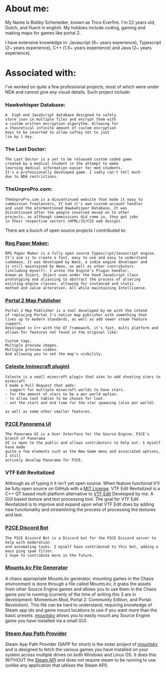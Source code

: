 # About me:
My Name Is Bobby Scheneider, known as Trico Everfire.
I'm 22 years old, Dutch, and fluent in english.
My hobbies include coding, gaming and making maps for games like
portal 2.

I have extensive knowledge in:
Javascript (6~ years experience), Typescript (2~ years experience),
C++ (1.5~ years experience) and Java (2~ years experience).

# Associated with:
I've worked on quite a few professional projects, most of which were under NDA
and cannot give any visual details.
Such project include:
### Hawkwhisper Database:
    A  high end JavaScript database designed to safely
    store json in multiple files and encrypt them with
    a custom written encryption algorythm. Allowing for
    a theoretical infinite amount of custom encryption
    keys to be inserted to allow saftey not to just
    lie by 1 key.
    
### The Last Doctor:
    The Last Doctor is a yet to be released custom coded game
    created by a medical student in the attempt to make 
    learning medical information easier for med students. 
    It's a professionally developed game. I sadly can't tell much
    due to NDA restrictions.

### TheUnproPro&#46;com:
    TheUnproPro.com is a discontinued website that made it easy to
    commission freelancers, It had it's own custom account handler
    and used the aformentioned Hawkwhisper Database, It was
    discontinued after the people involved moved on to other
    projects, as although commissions did come in, they got jobs
    in their respective sectors (HTML/JS/CSS web design).
    
    
There are a bunch of open source projects I contributed to:

### [Rpg Paper Maker:](https://github.com/RPG-Paper-Maker/Game-Scripts)
    RPG Paper Maker is a fully open source Typescript/Javascript engine.
    It's aim is to create a fast, easy to use and easy to understand
    codebase, It was developed by Wano, a indie engine developer and
    is still maintained by Wano, as well as other contributors
    (including myself). I wrote the Engine's Plugin handler,
    known as Inject, Inject uses under the hood JavaScript class
    prototyping and aliassing to abstract the process of altering
    existing engine classes. allowing for instanced and static 
    method and value alteration. All while maintaining Intellisense.
    
### [Portal 2 Map Publisher](https://github.com/Trico-Everfire/p2-publishing-tool)
    Portal 2 Map Publisher is a tool developed by me with the intend
    of replacing Portal 2's native map publisher with something that
    lives up to modern standards, as well as add newer steam feature support.
    Developed in C++ with the QT framework, it's fast, multi platform and
    allows for features not found in the original like:
    
    Custom tags.
    Multiple preview images.
    Multiple preview videos.
    And allowing you to set the map's visbility.
    
### [Celeste (minecraft plugin)](https://github.com/IdreesInc/Celeste/pull/5)
    Celeste is a small minecraft plugin that aims to add shooting stars to minecraft
    I made a Pull Request that adds:
    - support for multiple minecraft worlds to have stars.
    - for the amount of stars to be a per world option.
    - to allow loot tables to be chosen for loot.
    - set the start and end time for the star spawning (also per world).
    
    as well as some other smaller features.
    
### [P2CE Panorama UI](https://github.com/ChaosInitiative/p2ce-panorama-ui/tree/new-menu)
    The Panorama UI is a User Interface for the Source Engine, P2CE's branch of Panorama
    UI is open to the public and allows contributors to help out. I myself have made
    quite a few elements such as the New Game menu and associated options, I still
    actively develop Panorama for P2CE.

### VTF Edit Revitalized
Although as of typing it it isn't yet open source. When feature functional it'll be fully
    open source on GitHub with a 
[MIT License](https://opensource.org/licenses/MIT).
    VTF Edit Revitalized is a C++ QT based multi platform alternative to [VTF Edit](https://github.com/NeilJed/VTFLib) Developed by me. A GUI based texture and text processing tool. The goal for VTF Edit Revitalized is to improve and expand upon what VTF Edit does by adding new functionality and streamlining the process of processing the textures and text.

### [P2CE Discord Bot](https://github.com/ChaosInitiative/p2ce-discord-bot)
    The P2CE Discord Bot is a Discord bot for the P2CE Discord server to help with moderation
    and automating tasks. I myself have contributed to this bot, adding a mass ping spam filter.
    I hope to contribute more in the future.

### [Mounts.kv File Generator](https://github.com/Trico-Everfire/mountskv)
A chaos appropriate Mounts.kv generator, mounting games in the Chaos environment
is done through a file called Mounts.kv, it grabs the assets from other Source Engine
games and allows you to use them in the Chaos game you're running (currenly of the time
of writing this 3 are in development: Momentum Mod, Portal 2: Community Edition, and
Portal: Revolution). This file can be hard to understand, requiring knowledge of Steam
app ids and game mount locations to use if you want more than the basic presets.
[mountskv](https://github.com/Trico-Everfire/mountskv) allows you to easily mount
any Source Engine game you have installed via a small GUI.

### [Steam App Path Provider](https://github.com/Trico-Everfire/SteamAppPathProvider)
Steam App Path Provider (SAPP for short) is the sister project of [mountskv](https://github.com/Trico-Everfire/mountskv) and is designed to fetch the various games you have installed
on your system across multiple drives on both Windows and Linux OS. It does this WITHOUT
the [Steam API](https://partner.steamgames.com/doc/sdk) and does not require steam to be
running to use. (unlike any application that utilises the Steam API).
